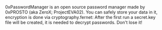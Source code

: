 0xPasswordManager is an open source password manager made by 0xPROSTO (aka ZeroX; ProjectEVA02).
You can safely store your data in it, encryption is done via cryptography.fernet: After the first run a secret.key file will be created, it is needed to decrypt passwords. Don't lose it!